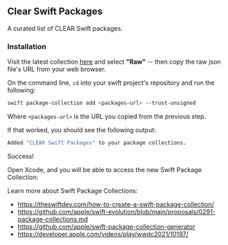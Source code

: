 ## Clear Swift Packages

A curated list of CLEAR Swift packages. 

### Installation 

Visit the latest collection [here](https://github.com/unrestrictedidentity/clear-packages-ios/blob/main/collection.json) and select **"Raw"** -- then copy the raw json file's URL from your web browser.

On the command line, `cd` into your swift project's repository and run the following:

```bash
swift package-collection add <packages-url> --trust-unsigned
```

Where `<packages-url>` is the URL you copied from the previous step.

If that worked, you should see the following output:

```bash
Added "CLEAR Swift Packages" to your package collections.
```

Success! 

Open Xcode, and you will be able to access the new Swift Package Collection:

[](./spm-collection.png)

Learn more about Swift Package Collections:
- https://theswiftdev.com/how-to-create-a-swift-package-collection/
- https://github.com/apple/swift-evolution/blob/main/proposals/0291-package-collections.md
- https://github.com/apple/swift-package-collection-generator
- https://developer.apple.com/videos/play/wwdc2021/10197/